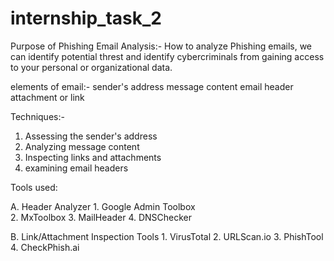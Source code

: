 # internship_task_2

Purpose of Phishing Email Analysis:-
How to analyze Phishing emails, we can identify potential threst and identify cybercriminals from gaining access to your personal or organizational data.

elements of email:-
sender's address
message content
email header
attachment or link

Techniques:-
1. Assessing the sender's address
2. Analyzing message content
3. Inspecting links and attachments
4. examining email headers

Tools used:

A. Header Analyzer
    1. Google Admin Toolbox  
    2. MxToolbox 
    3. MailHeader 
    4. DNSChecker
    
B. Link/Attachment Inspection Tools
    1. VirusTotal
    2. URLScan.io
    3. PhishTool
    4. CheckPhish.ai
